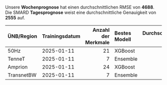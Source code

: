 
Unsere __Wochenprognose__ hat einen durchschnittlichen RMSE von __4688__.  
Die SMARD __Tagesprognose__ weist eine durchschnittliche Genauigkeit von __2555__ auf.
    
| ÜNB/Region   | Trainingsdatum   |   Anzahl der Merkmale | Bestes Modell   |   Durchschnittlicher RMSE |
|:-------------|:-----------------|----------------------:|:----------------|--------------------------:|
| 50Hz         | 2025-01-11       |                    21 | XGBoost         |                      1254 |
| TenneT       | 2025-01-11       |                     7 | Ensemble        |                      3199 |
| Amprion      | 2025-01-11       |                    24 | XGBoost         |                      1110 |
| TransnetBW   | 2025-01-11       |                     7 | Ensemble        |                       202 |